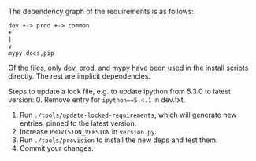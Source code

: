The dependency graph of the requirements is as follows:

```
dev +-> prod +-> common
+
|
v
mypy,docs,pip
```

Of the files, only dev, prod, and mypy have been used in the install
scripts directly. The rest are implicit dependencies.

Steps to update a lock file, e.g. to update ipython from 5.3.0 to latest version:
0. Remove entry for `ipython==5.4.1` in dev.txt.
1. Run `./tools/update-locked-requirements`, which will generate new entries, pinned to the latest version.
2. Increase `PROVISION_VERSION` in `version.py`.
3. Run `./tools/provision` to install the new deps and test them.
4. Commit your changes.
